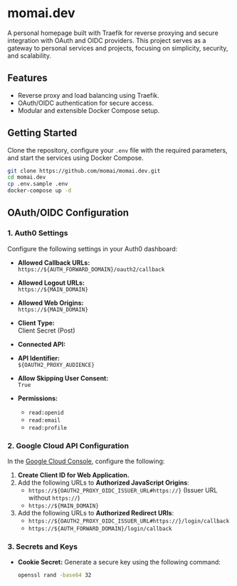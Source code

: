# momai.dev

A personal homepage built with Traefik for reverse proxying and secure integration with OAuth and OIDC providers. This project serves as a gateway to personal services and projects, focusing on simplicity, security, and scalability.

## Features
- Reverse proxy and load balancing using Traefik.
- OAuth/OIDC authentication for secure access.
- Modular and extensible Docker Compose setup.

## Getting Started
Clone the repository, configure your `.env` file with the required parameters, and start the services using Docker Compose.

```bash
git clone https://github.com/momai/momai.dev.git
cd momai.dev
cp .env.sample .env
docker-compose up -d
```
## OAuth/OIDC Configuration

### 1. Auth0 Settings
Configure the following settings in your Auth0 dashboard:

- **Allowed Callback URLs:**  
  `https://${AUTH_FORWARD_DOMAIN}/oauth2/callback`

- **Allowed Logout URLs:**  
  `https://${MAIN_DOMAIN}`

- **Allowed Web Origins:**  
  `https://${MAIN_DOMAIN}`

- **Client Type:**  
  Client Secret (Post)

- **Connected API:**  

- **API Identifier:**  
  `${OAUTH2_PROXY_AUDIENCE}`

- **Allow Skipping User Consent:**  
  `True`

- **Permissions:**  
  - `read:openid`
  - `read:email`
  - `read:profile`

### 2. Google Cloud API Configuration
In the [Google Cloud Console](https://console.cloud.google.com/apis/credentials), configure the following:

1. **Create Client ID for Web Application.**
2. Add the following URLs to **Authorized JavaScript Origins**:
   - `https://${OAUTH2_PROXY_OIDC_ISSUER_URL#https://}` (Issuer URL without `https://`)
   - `https://${MAIN_DOMAIN}`
3. Add the following URLs to **Authorized Redirect URIs**:
   - `https://${OAUTH2_PROXY_OIDC_ISSUER_URL#https://}/login/callback`
   - `https://${AUTH_FORWARD_DOMAIN}/login/callback`

### 3. Secrets and Keys
- **Cookie Secret:** Generate a secure key using the following command:  
  ```bash
  openssl rand -base64 32
```
